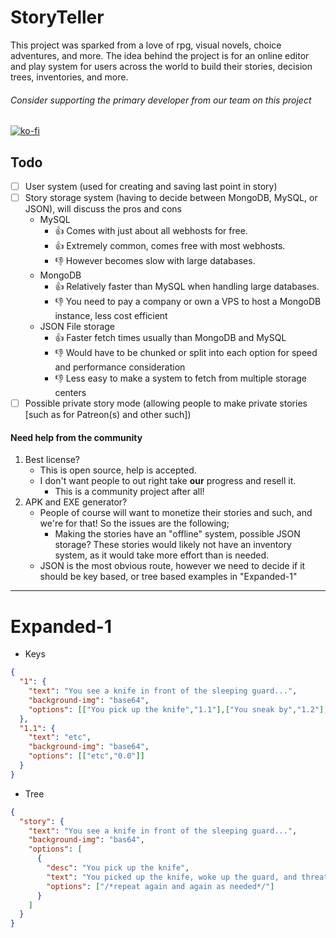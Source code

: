# StoryTeller
This project was sparked from a love of rpg, visual novels, choice adventures, and more.
The idea behind the project is for an online editor and play system for users across the world to build their stories, decision trees, inventories, and more.

###### Consider supporting the primary developer from our team on this project
[![ko-fi](https://www.ko-fi.com/img/githubbutton_sm.svg)](https://ko-fi.com/B0B11U1AM)

## Todo
- [ ] User system (used for creating and saving last point in story)
- [ ] Story storage system (having to decide between MongoDB, MySQL, or JSON), will discuss the pros and cons
    - MySQL
        - 👍 Comes with just about all webhosts for free.
        - 👍 Extremely common, comes free with most webhosts.
        - 👎 However becomes slow with large databases.
    - MongoDB
        - 👍 Relatively faster than MySQL when handling large databases.
        - 👎 You need to pay a company or own a VPS to host a MongoDB instance, less cost efficient
    - JSON File storage
        - 👍 Faster fetch times usually than MongoDB and MySQL
        - 👎 Would have to be chunked or split into each option for speed and performance consideration
        - 👎 Less easy to make a system to fetch from multiple storage centers
- [ ] Possible private story mode (allowing people to make private stories [such as for Patreon(s) and other such])

#### Need help from the community
1. Best license?
    - This is open source, help is accepted.
    - I don't want people to out right take **our** progress and resell it.
        - This is a community project after all!
2. APK and EXE generator?
    - People of course will want to monetize their stories and such, and we're for that! So the issues are the following;
        - Making the stories have an "offline" system, possible JSON storage? These stories would likely not have an inventory system, as it would take more effort than is needed.
    - JSON is the most obvious route, however we need to decide if it should be key based, or tree based examples in "Expanded-1"
    
------
# Expanded-1
- Keys
```json
{
  "1": {
    "text": "You see a knife in front of the sleeping guard...",
    "background-img": "base64",
    "options": [["You pick up the knife","1.1"],["You sneak by","1.2"],["You go back to your cell","1.3"]]
  },
  "1.1": {
    "text": "etc",
    "background-img": "base64",
    "options": [["etc","0.0"]]
  }
}
```
- Tree
```json
{
  "story": {
    "text": "You see a knife in front of the sleeping guard...",
    "background-img": "bas64",
    "options": [
      {
        "desc": "You pick up the knife",
        "text": "You picked up the knife, woke up the guard, and threatened them to let you out",
        "options": ["/*repeat again and again as needed*/"]
      }
    ]
  }
}
```